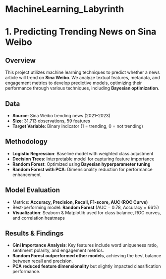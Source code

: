 # MachineLearning_Labyrinth

# 1. Predicting Trending News on Sina Weibo

## Overview
This project utilizes machine learning techniques to predict whether a news article will trend on **Sina Weibo**. We analyze textual features, metadata, and engagement metrics to develop predictive models, optimizing their performance through various techniques, including **Bayesian optimization**.

## Data
- **Source**: Sina Weibo trending news (2021–2023)
- **Size**: 31,713 observations, 59 features
- **Target Variable**: Binary indicator (1 = trending, 0 = not trending)

## Methodology
- **Logistic Regression**: Baseline model with weighted class adjustment
- **Decision Trees**: Interpretable model for capturing feature importance
- **Random Forest**: Optimized using **Bayesian hyperparameter tuning**
- **Random Forest with PCA**: Dimensionality reduction for performance enhancement

## Model Evaluation
- Metrics: **Accuracy, Precision, Recall, F1-score, AUC (ROC Curve)**
- Best-performing model: **Random Forest** (AUC = 0.78, Accuracy = 66%)
- **Visualization**: Seaborn & Matplotlib used for class balance, ROC curves, and correlation heatmaps

## Results & Findings
- **Gini Importance Analysis**: Key features include word uniqueness ratio, sentiment polarity, and engagement metrics.
- **Random Forest outperformed other models**, achieving the best balance between recall and precision.
- **PCA reduced feature dimensionality** but slightly impacted classification performance.
